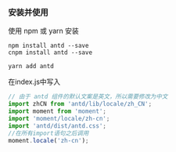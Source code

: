 ### 安装并使用

使用 npm 或 yarn 安装

```npm
npm install antd --save
cnpm install antd --save
```

```npm
yarn add antd	
```

在index.js中写入

```js
// 由于 antd 组件的默认文案是英文，所以需要修改为中文
import zhCN from 'antd/lib/locale/zh_CN';
import moment from 'moment';
import 'moment/locale/zh-cn';
import 'antd/dist/antd.css';
//在所有import语句之后调用
moment.locale('zh-cn');
```

